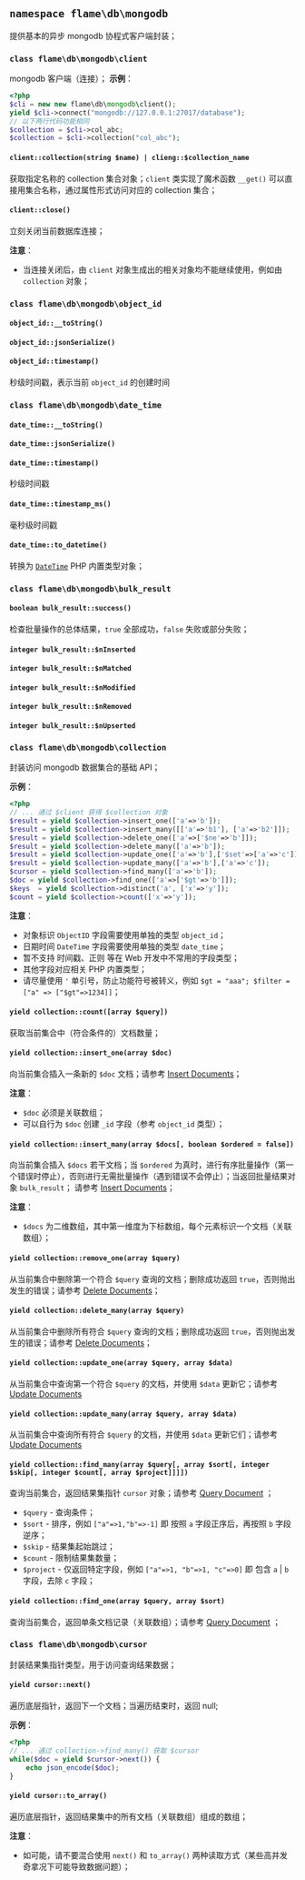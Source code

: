 ## `namespace flame\db\mongodb`
提供基本的异步 mongodb 协程式客户端封装；

### `class flame\db\mongodb\client`
mongodb 客户端（连接）；
**示例**：
``` PHP
<?php
$cli = new new flame\db\mongodb\client();
yield $cli->connect("mongodb://127.0.0.1:27017/database");
// 以下两行代码功能相同
$collection = $cli->col_abc;
$collection = $cli->collection("col_abc");
```

#### `client::collection(string $name) | clieng::$collection_name`
获取指定名称的 collection 集合对象；`client` 类实现了魔术函数 `__get()` 可以直接用集合名称，通过属性形式访问对应的 collection 集合；

#### `client::close()`
立刻关闭当前数据库连接；

**注意**：
* 当连接关闭后，由 `client` 对象生成出的相关对象均不能继续使用，例如由 `collection` 对象；

### `class flame\db\mongodb\object_id`
#### `object_id::__toString()`
#### `object_id::jsonSerialize()`
#### `object_id::timestamp()`
秒级时间戳，表示当前 `object_id` 的创建时间

### `class flame\db\mongodb\date_time`
#### `date_time::__toString()`
#### `date_time::jsonSerialize()`
#### `date_time::timestamp()`
秒级时间戳
#### `date_time::timestamp_ms()`
毫秒级时间戳
#### `date_time::to_datetime()`
转换为 [`DateTime`](http://php.net/manual/en/class.datetime.php) PHP 内置类型对象；

### `class flame\db\mongodb\bulk_result`
#### `boolean bulk_result::success()`
检查批量操作的总体结果，`true` 全部成功，`false` 失败或部分失败；

#### `integer bulk_result::$nInserted`
#### `integer bulk_result::$nMatched`
#### `integer bulk_result::$nModified`
#### `integer bulk_result::$nRemoved`
#### `integer bulk_result::$nUpserted`

### `class flame\db\mongodb\collection`
封装访问 mongodb 数据集合的基础 API；

**示例**：
``` PHP
<?php
// ... 通过 $client 获得 $collection 对象
$result = yield $collection->insert_one(['a'=>'b']);
$result = yield $collection->insert_many([['a'=>'b1'], ['a'=>'b2']]);
$result = yield $collection->delete_one(['a'=>['$ne'=>'b']]);
$result = yield $collection->delete_many(['a'=>'b']);
$result = yield $collection->update_one(['a'=>'b'],['$set'=>['a'=>'c']]);
$result = yield $collection->update_many(['a'=>'b'],['a'=>'c']);
$cursor = yield $collection->find_many(['a'=>'b']);
$doc = yield $collection->find_one(['a'=>['$gt'=>'b']]);
$keys  = yield $collection->distinct('a', ['x'=>'y']);
$count = yield $collection->count(['x'=>'y']);
```

**注意**：
* 对象标识 `ObjectID` 字段需要使用单独的类型 `object_id`；
* 日期时间 `DateTime` 字段需要使用单独的类型 `date_time`；
* 暂不支持 时间戳、正则 等在 Web 开发中不常用的字段类型；
* 其他字段对应相关 PHP 内置类型；
* 请尽量使用 `'` 单引号，防止功能符号被转义，例如 `$gt = "aaa"; $filter = ["a" => ["$gt"=>1234]]`；

#### `yield collection::count([array $query])`
获取当前集合中（符合条件的）文档数量；

#### `yield collection::insert_one(array $doc)`
向当前集合插入一条新的 `$doc` 文档；请参考 [Insert Documents](https://docs.mongodb.com/manual/tutorial/insert-documents/)；

**注意**：
* `$doc` 必须是关联数组；
* 可以自行为 `$doc` 创建 `_id` 字段（参考 `object_id` 类型）；

#### `yield collection::insert_many(array $docs[, boolean $ordered = false])`
向当前集合插入 `$docs` 若干文档；当 `$ordered` 为真时，进行有序批量操作（第一个错误时停止），否则进行无需批量操作（遇到错误不会停止）；当返回批量结果对象 `bulk_result`；
请参考 [Insert Documents](https://docs.mongodb.com/manual/tutorial/insert-documents/)；

**注意**：
* `$docs` 为二维数组，其中第一维度为下标数组，每个元素标识一个文档（关联数组）；

#### `yield collection::remove_one(array $query)`
从当前集合中删除第一个符合 `$query` 查询的文档；删除成功返回 `true`，否则抛出发生的错误；请参考 [Delete Documents](https://docs.mongodb.com/manual/tutorial/remove-documents/)；

#### `yield collection::delete_many(array $query)`
从当前集合中删除所有符合 `$query` 查询的文档；删除成功返回 `true`，否则抛出发生的错误；请参考 [Delete Documents](https://docs.mongodb.com/manual/tutorial/remove-documents/)；

#### `yield collection::update_one(array $query, array $data)`
从当前集合中查询第一个符合 `$query` 的文档，并使用 `$data` 更新它；请参考 [Update Documents](https://docs.mongodb.com/manual/tutorial/update-documents/)

#### `yield collection::update_many(array $query, array $data)`
从当前集合中查询所有符合 `$query` 的文档，并使用 `$data` 更新它们；请参考 [Update Documents](https://docs.mongodb.com/manual/tutorial/update-documents/)

#### `yield collection::find_many(array $query[, array $sort[, integer $skip[, integer $count[, array $project]]]])`
查询当前集合，返回结果集指针 `cursor` 对象；请参考 [Query Document](https://docs.mongodb.com/manual/tutorial/query-documents/) ；

* `$query`  - 查询条件；
* `$sort`   - 排序，例如 `["a"=>1,"b"=>-1]` 即 按照 `a` 字段正序后，再按照 `b` 字段逆序；
* `$skip`   - 结果集起始跳过；
* `$count`  - 限制结果集数量；
* `$project` - 仅返回特定字段，例如 `["a"=>1, "b"=>1, "c"=>0]`  即 包含 `a` | `b` 字段，去除 `c` 字段；

#### `yield collection::find_one(array $query, array $sort)`
查询当前集合，返回单条文档记录（关联数组）；请参考 [Query Document](https://docs.mongodb.com/manual/tutorial/query-documents/) ；

### `class flame\db\mongodb\cursor`
封装结果集指针类型，用于访问查询结果数据；

#### `yield cursor::next()`
遍历底层指针，返回下一个文档；当遍历结束时，返回 null;

**示例**：
``` PHP
<?php
// ... 通过 collection->find_many() 获取 $cursor
while($doc = yield $cursor->next()) {
	echo json_encode($doc);
}
```

#### `yield cursor::to_array()`
遍历底层指针，返回结果集中的所有文档（关联数组）组成的数组；

**注意**：
* 如可能，请不要混合使用 `next()` 和 `to_array()` 两种读取方式（某些高并发奇拿况下可能导致数据问题）；
